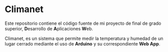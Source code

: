 <h1>Climanet</h1>

Este repositorio contiene el código fuente de mi proyecto de final de grado superior, <b>D</b>esarrollo de <b>A</b>plicaciones <b>W</b>eb.

Climanet, es un sistema que permite medir la temperatura y humedad de un lugar cerrado mediante el uso de <b>Arduino</b> y su correspondiente <b>Web App</b>.
